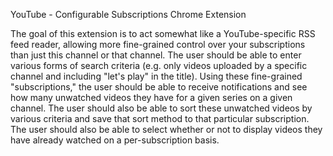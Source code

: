
YouTube - Configurable Subscriptions
Chrome Extension

The goal of this extension is to act somewhat like a YouTube-specific RSS feed reader, allowing more fine-grained control
over your subscriptions than just this channel or that channel.  The user should be able to enter various forms of search
criteria (e.g. only videos uploaded by a specific channel and including "let's play" in the title).  Using these fine-grained
"subscriptions," the user should be able to receive notifications and see how many unwatched videos they have for a given
series on a given channel.  The user should also be able to sort these unwatched videos by various criteria and save that
sort method to that particular subscription.  The user should also be able to select whether or not to display videos they
have already watched on a per-subscription basis.
